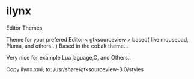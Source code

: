 # ilynx
Editor Themes

Theme for your prefered Editor < gtksourceview > based( like mousepad, Pluma, and others.. )
Based in the cobalt theme...

Very nice for example Lua laguage,C, and Others..

Copy ilynx.xml, to:
/usr/share/gtksourceview-3.0/styles

